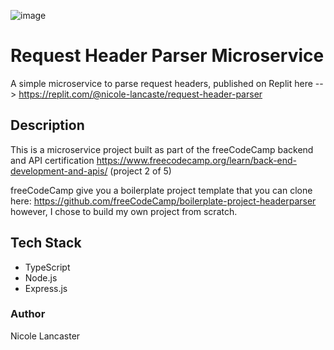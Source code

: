 ![image](https://github.com/nicole-lancaster/request-header-parser/assets/116457977/fa720f23-aca7-480a-9a82-6183f5e8c061)


# Request Header Parser Microservice

A simple microservice to parse request headers, published on Replit here --> https://replit.com/@nicole-lancaste/request-header-parser

## Description
This is a microservice project built as part of the freeCodeCamp backend and API certification https://www.freecodecamp.org/learn/back-end-development-and-apis/ (project 2 of 5)

freeCodeCamp give you a boilerplate project template that you can clone here: https://github.com/freeCodeCamp/boilerplate-project-headerparser 
however, I chose to build my own project from scratch.

## Tech Stack
- TypeScript
- Node.js
- Express.js

### Author
Nicole Lancaster
